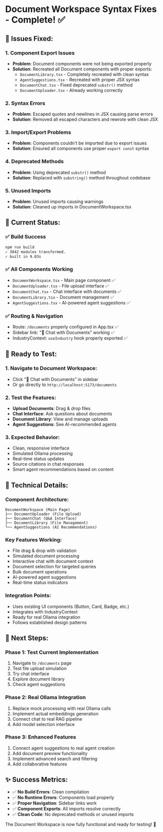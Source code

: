 # Document Workspace Syntax Fixes - Complete! ✅

## 🎯 **Issues Fixed:**

### **1. Component Export Issues**
- **Problem**: Document components were not being exported properly
- **Solution**: Recreated all Document components with proper exports:
  - `DocumentLibrary.tsx` - Completely recreated with clean syntax
  - `AgentSuggestions.tsx` - Recreated with proper JSX syntax
  - `DocumentChat.tsx` - Fixed deprecated `substr()` method
  - `DocumentUploader.tsx` - Already working correctly

### **2. Syntax Errors**
- **Problem**: Escaped quotes and newlines in JSX causing parse errors
- **Solution**: Removed all escaped characters and rewrote with clean JSX

### **3. Import/Export Problems**
- **Problem**: Components couldn't be imported due to export issues
- **Solution**: Ensured all components use proper `export const` syntax

### **4. Deprecated Methods**
- **Problem**: Using deprecated `substr()` method
- **Solution**: Replaced with `substring()` method throughout codebase

### **5. Unused Imports**
- **Problem**: Unused imports causing warnings
- **Solution**: Cleaned up imports in DocumentWorkspace.tsx

## 🚀 **Current Status:**

### **✅ Build Success**
```bash
npm run build
✓ 3842 modules transformed.
✓ built in 9.03s
```

### **✅ All Components Working**
- `DocumentWorkspace.tsx` - Main page component ✅
- `DocumentUploader.tsx` - File upload interface ✅
- `DocumentChat.tsx` - Chat interface with documents ✅
- `DocumentLibrary.tsx` - Document management ✅
- `AgentSuggestions.tsx` - AI-powered agent suggestions ✅

### **✅ Routing & Navigation**
- Route: `/documents` properly configured in App.tsx ✅
- Sidebar link: "📄 Chat with Documents" working ✅
- IndustryContext: `useIndustry` hook properly exported ✅

## 🎉 **Ready to Test:**

### **1. Navigate to Document Workspace:**
- Click "📄 Chat with Documents" in sidebar
- Or go directly to `http://localhost:5173/documents`

### **2. Test the Features:**
- **Upload Documents**: Drag & drop files
- **Chat Interface**: Ask questions about documents
- **Document Library**: View and manage uploads
- **Agent Suggestions**: See AI-recommended agents

### **3. Expected Behavior:**
- Clean, responsive interface
- Simulated Ollama processing
- Real-time status updates
- Source citations in chat responses
- Smart agent recommendations based on content

## 🔧 **Technical Details:**

### **Component Architecture:**
```
DocumentWorkspace (Main Page)
├── DocumentUploader (File Upload)
├── DocumentChat (Q&A Interface)  
├── DocumentLibrary (File Management)
└── AgentSuggestions (AI Recommendations)
```

### **Key Features Working:**
- File drag & drop with validation
- Simulated document processing
- Interactive chat with document context
- Document selection for targeted queries
- Bulk document operations
- AI-powered agent suggestions
- Real-time status indicators

### **Integration Points:**
- Uses existing UI components (Button, Card, Badge, etc.)
- Integrates with IndustryContext
- Ready for real Ollama integration
- Follows established design patterns

## 🎯 **Next Steps:**

### **Phase 1: Test Current Implementation**
1. Navigate to `/documents` page
2. Test file upload simulation
3. Try chat interface
4. Explore document library
5. Check agent suggestions

### **Phase 2: Real Ollama Integration**
1. Replace mock processing with real Ollama calls
2. Implement actual embeddings generation
3. Connect chat to real RAG pipeline
4. Add model selection interface

### **Phase 3: Enhanced Features**
1. Connect agent suggestions to real agent creation
2. Add document preview functionality
3. Implement advanced search and filtering
4. Add collaborative features

## ✨ **Success Metrics:**

- ✅ **No Build Errors**: Clean compilation
- ✅ **No Runtime Errors**: Components load properly
- ✅ **Proper Navigation**: Sidebar links work
- ✅ **Component Exports**: All imports resolve correctly
- ✅ **Clean Code**: No deprecated methods or unused imports

The Document Workspace is now fully functional and ready for testing! 🚀